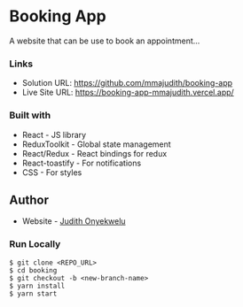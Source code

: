 # Booking App

A website that can be use to book an appointment...

### Links

- Solution URL: https://github.com/mmajudith/booking-app
- Live Site URL: https://booking-app-mmajudith.vercel.app/

### Built with

- React - JS library
- ReduxToolkit - Global state management
- React/Redux - React bindings for redux
- React-toastify - For notifications
- CSS - For styles

## Author

- Website - [Judith Onyekwelu](https://judith-portfolio.vercel.app/)

### Run Locally

```
$ git clone <REPO_URL>
$ cd booking
$ git checkout -b <new-branch-name>
$ yarn install
$ yarn start
```

